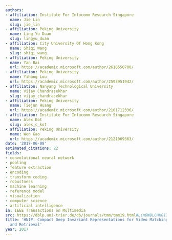 ```yaml
---
authors:
- affiliation: Institute For Infocomm Research Singapore
  name: Jie Lin
  slug: jie_lin
- affiliation: Peking University
  name: Ling-Yu Duan
  slug: lingyu_duan
- affiliation: City University Of Hong Kong
  name: Shiqi Wang
  slug: shiqi_wang
- affiliation: Peking University
  name: Yan Bai
  url: https://academic.microsoft.com/author/2618550700/
- affiliation: Peking University
  name: Yihang Lou
  url: https://academic.microsoft.com/author/2593951942/
- affiliation: Nanyang Technological University
  name: Vijay Chandrasekhar
  slug: vijay_chandrasekhar
- affiliation: Peking University
  name: Tiejun Huang
  url: https://academic.microsoft.com/author/2101712336/
- affiliation: Institute For Infocomm Research Singapore
  name: Alex Kot
  slug: alex_c_kot
- affiliation: Peking University
  name: Wen Gao
  url: https://academic.microsoft.com/author/2121069363/
date: '2017-06-08'
estimated_citations: 22
fields:
- convolutional neural network
- pooling
- feature extraction
- encoding
- transform coding
- robustness
- machine learning
- reference model
- visualization
- computer science
- artificial intelligence
in: IEEE Transactions on Multimedia
src: https://dblp.uni-trier.de/db/journals/tmm/tmm19.html#LinDWBLCHKG17
title: 'HNIP: Compact Deep Invariant Representations for Video Matching, Localization,
  and Retrieval'
year: 2017
---
```

